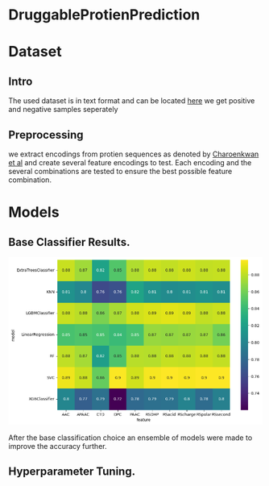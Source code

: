 # DruggableProtienPrediction

# Dataset 

## Intro
The used dataset is in text format and can be located [here](dataset) we get positive and negative samples seperately

## Preprocessing
we extract encodings from protien sequences as denoted by [Charoenkwan et al](https://www.sciencedirect.com/science/article/pii/S2589004222011555) and create several feature encodings to test.
Each encoding and the several combinations are tested to ensure the best possible feature combination. 

# Models
## Base Classifier Results.
![base_clf_res](docs/images/base_clf_results.png)

After the base classification choice an ensemble of models were made to improve the accuracy further.

## Hyperparameter Tuning.
